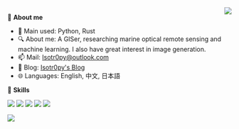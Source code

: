 <a href="#">
  <img align="right" src="https://github-readme-stats.vercel.app/api?username=isotr0py&count_private=true&show_icons=true&theme=transparent" />
</a>

🤖 **About me**

- 🔭 Main used: Python, Rust
- 🔍 About me: A GISer, researching marine optical remote sensing and machine learning. I also have great interest in image generation.
- 📫 Mail: Isotr0py@outlook.com
- 📕 Blog: [Isotr0py's Blog](https://isotr0py.github.io/)
- 🌐 Languages: English, 中文, 日本語

📜 **Skills**

![](https://img.shields.io/badge/-Python-3e74a2?style=flat-square&logo=Python&logoColor=fff)
![](https://img.shields.io/badge/Linux-DAA520?style=flat-square&logo=linux&logoColor=fff)
![](https://img.shields.io/badge/-Git-B22222?style=flat-square&logo=Git&logoColor=fff)
![](https://img.shields.io/badge/Colab-F9AB00?style=flat-square&logo=googlecolab&color=525252)
![](https://img.shields.io/badge/VSCode-0078D4?style=flat-square&logo=visual%20studio%20code&logoColor=white)

<img align="left" src="https://github-readme-stats.vercel.app/api/top-langs/?username=Isotr0py&layout=compact&theme=transparent" />
